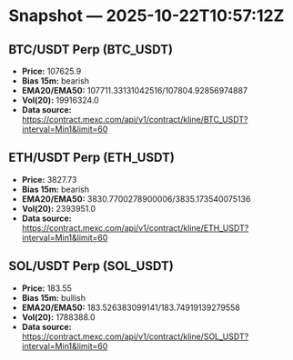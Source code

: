 # Snapshot — 2025-10-22T10:57:12Z

## BTC/USDT Perp (BTC_USDT)
- **Price:** 107625.9
- **Bias 15m:** bearish
- **EMA20/EMA50:** 107711.33131042516/107804.92856974887
- **Vol(20):** 19916324.0
- **Data source:** https://contract.mexc.com/api/v1/contract/kline/BTC_USDT?interval=Min1&limit=60

## ETH/USDT Perp (ETH_USDT)
- **Price:** 3827.73
- **Bias 15m:** bearish
- **EMA20/EMA50:** 3830.7700278900006/3835.173540075136
- **Vol(20):** 2393951.0
- **Data source:** https://contract.mexc.com/api/v1/contract/kline/ETH_USDT?interval=Min1&limit=60

## SOL/USDT Perp (SOL_USDT)
- **Price:** 183.55
- **Bias 15m:** bullish
- **EMA20/EMA50:** 183.526383099141/183.74919139279558
- **Vol(20):** 1788388.0
- **Data source:** https://contract.mexc.com/api/v1/contract/kline/SOL_USDT?interval=Min1&limit=60
